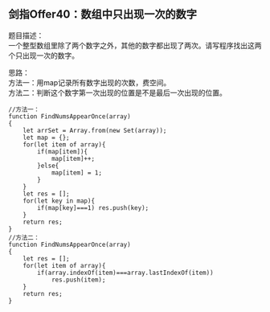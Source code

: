## 剑指Offer40：数组中只出现一次的数字
题目描述：  
一个整型数组里除了两个数字之外，其他的数字都出现了两次。请写程序找出这两个只出现一次的数字。  
  
思路：  
方法一：用map记录所有数字出现的次数，费空间。  
方法二：判断这个数字第一次出现的位置是不是最后一次出现的位置。  
```
//方法一：
function FindNumsAppearOnce(array)
{
    let arrSet = Array.from(new Set(array));
    let map = {};
    for(let item of array){
        if(map[item]){
            map[item]++;
        }else{
            map[item] = 1;
        }
    }
    let res = [];
    for(let key in map){
        if(map[key]===1) res.push(key);
    }
    return res;
}
//方法二：
function FindNumsAppearOnce(array)
{
    let res = [];
    for(let item of array){
        if(array.indexOf(item)===array.lastIndexOf(item))
            res.push(item);
    }
    return res;
}

```
